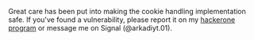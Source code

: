 Great care has been put into making the cookie handling implementation safe. If you've found a vulnerability, please report it on my [hackerone program](https://hackerone.com/arkadiyt-projects) or message me on Signal (@arkadiyt.01).
